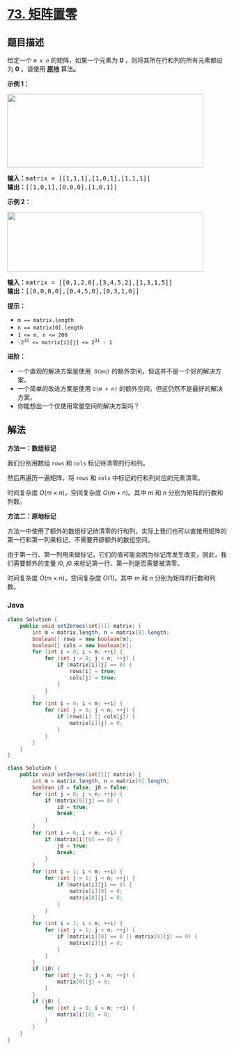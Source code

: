 # [73. 矩阵置零](https://leetcode.cn/problems/set-matrix-zeroes)

## 题目描述

<p>给定一个&nbsp;<code><em>m</em> x <em>n</em></code> 的矩阵，如果一个元素为 <strong>0 </strong>，则将其所在行和列的所有元素都设为 <strong>0</strong> 。请使用 <strong><a href="http://baike.baidu.com/item/%E5%8E%9F%E5%9C%B0%E7%AE%97%E6%B3%95" target="_blank">原地</a></strong> 算法<strong>。</strong></p>

<ul>
</ul>

<p><strong>示例 1：</strong></p>
<img alt="" src="https://gcore.jsdelivr.net/gh/doocs/leetcode@main/solution/0000-0099/0073.Set%20Matrix%20Zeroes/images/mat1.jpg" style="width: 450px; height: 169px;" />
<pre>
<strong>输入：</strong>matrix = [[1,1,1],[1,0,1],[1,1,1]]
<strong>输出：</strong>[[1,0,1],[0,0,0],[1,0,1]]
</pre>

<p><strong>示例 2：</strong></p>
<img alt="" src="https://gcore.jsdelivr.net/gh/doocs/leetcode@main/solution/0000-0099/0073.Set%20Matrix%20Zeroes/images/mat2.jpg" style="width: 450px; height: 137px;" />
<pre>
<strong>输入：</strong>matrix = [[0,1,2,0],[3,4,5,2],[1,3,1,5]]
<strong>输出：</strong>[[0,0,0,0],[0,4,5,0],[0,3,1,0]]
</pre>

<p><strong>提示：</strong></p>

<ul>
	<li><code>m == matrix.length</code></li>
	<li><code>n == matrix[0].length</code></li>
	<li><code>1 &lt;= m, n &lt;= 200</code></li>
	<li><code>-2<sup>31</sup> &lt;= matrix[i][j] &lt;= 2<sup>31</sup> - 1</code></li>
</ul>

<p><strong>进阶：</strong></p>

<ul>
	<li>一个直观的解决方案是使用 &nbsp;<code>O(<em>m</em><em>n</em>)</code>&nbsp;的额外空间，但这并不是一个好的解决方案。</li>
	<li>一个简单的改进方案是使用 <code>O(<em>m</em>&nbsp;+&nbsp;<em>n</em>)</code> 的额外空间，但这仍然不是最好的解决方案。</li>
	<li>你能想出一个仅使用常量空间的解决方案吗？</li>
</ul>

## 解法

**方法一：数组标记**

我们分别用数组 `rows` 和 `cols` 标记待清零的行和列。

然后再遍历一遍矩阵，将 `rows` 和 `cols` 中标记的行和列对应的元素清零。

时间复杂度 $O(m\times n)$，空间复杂度 $O(m+n)$。其中 $m$ 和 $n$ 分别为矩阵的行数和列数。

**方法二：原地标记**

方法一中使用了额外的数组标记待清零的行和列，实际上我们也可以直接用矩阵的第一行和第一列来标记，不需要开辟额外的数组空间。

由于第一行、第一列用来做标记，它们的值可能会因为标记而发生改变，因此，我们需要额外的变量 $i0$, $j0$ 来标记第一行、第一列是否需要被清零。

时间复杂度 $O(m\times n)$，空间复杂度 $O(1)$。其中 $m$ 和 $n$ 分别为矩阵的行数和列数。

### **Java**

```java
class Solution {
    public void setZeroes(int[][] matrix) {
        int m = matrix.length, n = matrix[0].length;
        boolean[] rows = new boolean[m];
        boolean[] cols = new boolean[n];
        for (int i = 0; i < m; ++i) {
            for (int j = 0; j < n; ++j) {
                if (matrix[i][j] == 0) {
                    rows[i] = true;
                    cols[j] = true;
                }
            }
        }
        for (int i = 0; i < m; ++i) {
            for (int j = 0; j < n; ++j) {
                if (rows[i] || cols[j]) {
                    matrix[i][j] = 0;
                }
            }
        }
    }
}
```

```java
class Solution {
    public void setZeroes(int[][] matrix) {
        int m = matrix.length, n = matrix[0].length;
        boolean i0 = false, j0 = false;
        for (int j = 0; j < n; ++j) {
            if (matrix[0][j] == 0) {
                i0 = true;
                break;
            }
        }
        for (int i = 0; i < m; ++i) {
            if (matrix[i][0] == 0) {
                j0 = true;
                break;
            }
        }
        for (int i = 1; i < m; ++i) {
            for (int j = 1; j < n; ++j) {
                if (matrix[i][j] == 0) {
                    matrix[i][0] = 0;
                    matrix[0][j] = 0;
                }
            }
        }
        for (int i = 1; i < m; ++i) {
            for (int j = 1; j < n; ++j) {
                if (matrix[i][0] == 0 || matrix[0][j] == 0) {
                    matrix[i][j] = 0;
                }
            }
        }
        if (i0) {
            for (int j = 0; j < n; ++j) {
                matrix[0][j] = 0;
            }
        }
        if (j0) {
            for (int i = 0; i < m; ++i) {
                matrix[i][0] = 0;
            }
        }
    }
}
```
